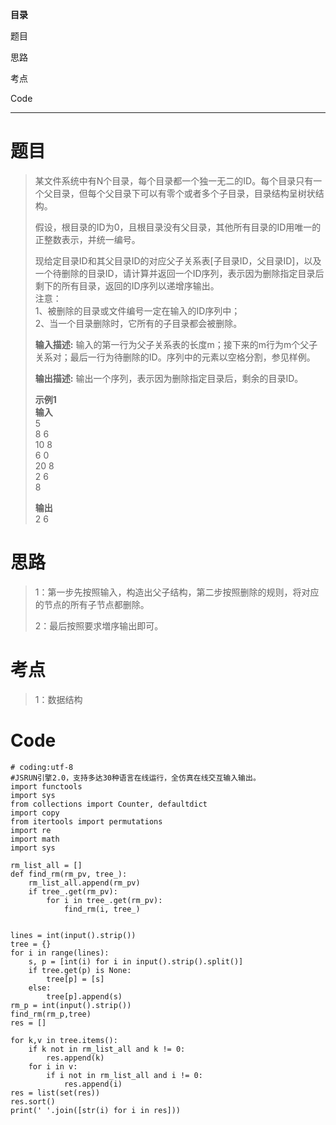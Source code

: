 **目录**

题目

思路

考点

Code

* * *

# 题目

> 某文件系统中有N个目录，每个目录都一个独一无二的ID。每个目录只有一个父目录，但每个父目录下可以有零个或者多个子目录，目录结构呈树状结构。
>
> 假设，根目录的ID为0，且根目录没有父目录，其他所有目录的ID用唯一的正整数表示，并统一编号。  
>
> 现给定目录ID和其父目录ID的对应父子关系表[子目录ID，父目录ID]，以及一个待删除的目录ID，请计算并返回一个ID序列，表示因为删除指定目录后剩下的所有目录，返回的ID序列以递增序输出。  
>  注意：  
>  1、被删除的目录或文件编号一定在输入的ID序列中；  
>  2、当一个目录删除时，它所有的子目录都会被删除。
>
> **输入描述:** 输入的第一行为父子关系表的长度m；接下来的m行为m个父子关系对；最后一行为待删除的ID。序列中的元素以空格分割，参见样例。
>
> **输出描述:** 输出一个序列，表示因为删除指定目录后，剩余的目录ID。
>
> **示例1**  
>  **输入**  
>  5  
>  8 6  
>  10 8  
>  6 0  
>  20 8  
>  2 6  
>  8
>
> **输出**  
>  2 6

# 思路

> 1：第一步先按照输入，构造出父子结构，第二步按照删除的规则，将对应的节点的所有子节点都删除。
>
> 2：最后按照要求増序输出即可。

# 考点

> 1：数据结构

# Code

    
    
    # coding:utf-8
    #JSRUN引擎2.0，支持多达30种语言在线运行，全仿真在线交互输入输出。 
    import functools
    import sys
    from collections import Counter, defaultdict
    import copy
    from itertools import permutations
    import re
    import math
    import sys
    
    rm_list_all = []
    def find_rm(rm_pv, tree_):
        rm_list_all.append(rm_pv)
        if tree_.get(rm_pv):
            for i in tree_.get(rm_pv):
                find_rm(i, tree_)
    
    
    lines = int(input().strip())
    tree = {}
    for i in range(lines):
        s, p = [int(i) for i in input().strip().split()]
        if tree.get(p) is None:
            tree[p] = [s]
        else:
            tree[p].append(s)
    rm_p = int(input().strip())
    find_rm(rm_p,tree)
    res = []
    
    for k,v in tree.items():
        if k not in rm_list_all and k != 0:
            res.append(k)
        for i in v:
            if i not in rm_list_all and i != 0:
                res.append(i)
    res = list(set(res))
    res.sort()
    print(' '.join([str(i) for i in res]))

